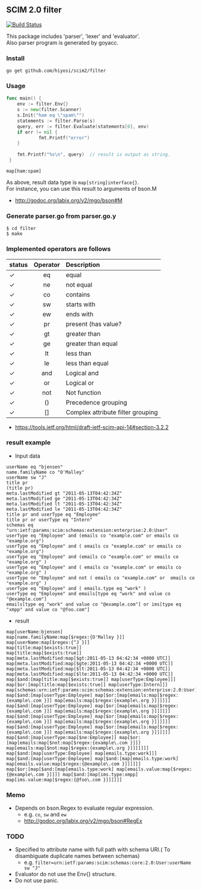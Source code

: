 ## SCIM 2.0 filter
[![Build Status](https://drone.io/github.com/hiyosi/filter/status.png)](https://drone.io/github.com/hiyosi/filter/latest)

This package includes 'parser', 'lexer' and 'evaluator'.   
Also parser program is generated by goyacc.

### Install

```
go get github.com/hiyosi/scim2/filter
```

### Usage

```.go
func main() {
	env := filter.Env{}
	s := new(filter.Scanner)
	s.Init("ham eq \"spam\"")
	statements := filter.Parse(s)
	query, err := filter.Evaluate(statements[0], env)
	if err != nil {
	        fmt.Printf("error")
	}
    
	fmt.Printf("%s\n", query)  // result is output as string.
 }
```
```
map[ham:spam]
```

As above, result data type is ``` map[string]interface{} ```.  
For instance, you can use this result to arguments of bson.M
- http://godoc.org/labix.org/v2/mgo/bson#M

### Generate parser.go from parser.go.y

```
$ cd filter
$ make
```

### Implemented operators are follows

| status | Operator | Description |
|:-------|:--------:|:------------|
| ✓    | eq       | equal       |
| ✓    | ne       | not equal   |
| ✓    | co       | contains    |
| ✓    | sw       | starts with |
| ✓    | ew       | ends with   |
| ✓    | pr       | present (has value? |
| ✓    | gt       | greater than |
| ✓    | ge       | greater than equal |
| ✓    | lt       | less than |
| ✓    | le       | less than equal |
| ✓    | and      | Logical and |
| ✓    | or       | Logical or  |
| ✓    | not      | Not function |
| ✓    | ()       | Precedence grouping |
| ✓    | []       | Complex  attribute filter grouping |

- https://tools.ietf.org/html/draft-ietf-scim-api-14#section-3.2.2

### result example 
- Input data
```
userName eq "bjensen"
name.familyName co "O'Malley"
userName sw "J"
title pr
(title pr)
meta.lastModified gt "2011-05-13T04:42:34Z"
meta.lastModified ge "2011-05-13T04:42:34Z"
meta.lastModified lt "2011-05-13T04:42:34Z"
meta.lastModified le "2011-05-13T04:42:34Z"
title pr and userType eq "Employee"
title pr or userType eq "Intern"
schemas eq "urn:ietf:params:scim:schemas:extension:enterprise:2.0:User"
userType eq "Employee" and (emails co "example.com" or emails co "example.org")
userType eq "Employee" and ( emails co "example.com" or emails co "example.org")
userType eq "Employee" and (emails co "example.com" or emails co "example.org" )
userType eq "Employee" and ( emails co "example.com" or emails co "example.org" )
userType ne "Employee" and not ( emails co "example.com" or  emails co "example.org" )
userType eq "Employee" and ( emails.type eq "work" )
userType eq "Employee" and emails[type eq "work" and value co "@example.com"]
emails[type eq "work" and value co "@example.com"] or ims[type eq "xmpp" and value co "@foo.com"]
```
- result
```
map[userName:bjensen]
map[name.familyName:map[$regex:{O'Malley }]]
map[userName:map[$regex:{^J }]]
map[title:map[$exists:true]]
map[title:map[$exists:true]]
map[meta.lastModified:map[$gt:2011-05-13 04:42:34 +0000 UTC]]
map[meta.lastModified:map[$gte:2011-05-13 04:42:34 +0000 UTC]]
map[meta.lastModified:map[$lt:2011-05-13 04:42:34 +0000 UTC]]
map[meta.lastModified:map[$lte:2011-05-13 04:42:34 +0000 UTC]]
map[$and:[map[title:map[$exists:true]] map[userType:Employee]]]
map[$or:[map[title:map[$exists:true]] map[userType:Intern]]]
map[schemas:urn:ietf:params:scim:schemas:extension:enterprise:2.0:User]
map[$and:[map[userType:Employee] map[$or:[map[emails:map[$regex:{example\.com }]] map[emails:map[$regex:{example\.org }]]]]]]
map[$and:[map[userType:Employee] map[$or:[map[emails:map[$regex:{example\.com }]] map[emails:map[$regex:{example\.org }]]]]]]
map[$and:[map[userType:Employee] map[$or:[map[emails:map[$regex:{example\.com }]] map[emails:map[$regex:{example\.org }]]]]]]
map[$and:[map[userType:Employee] map[$or:[map[emails:map[$regex:{example\.com }]] map[emails:map[$regex:{example\.org }]]]]]]
map[$and:[map[userType:map[$ne:Employee]] map[$or:[map[emails:map[$not:map[$regex:{example\.com }]]] map[emails:map[$not:map[$regex:{example\.org }]]]]]]]
map[$and:[map[userType:Employee] map[emails.type:work]]]
map[$and:[map[userType:Employee] map[$and:[map[emails.type:work] map[emails.value:map[$regex:{@example\.com }]]]]]]
map[$or:[map[$and:[map[emails.type:work] map[emails.value:map[$regex:{@example\.com }]]]] map[$and:[map[ims.type:xmpp] map[ims.value:map[$regex:{@foo\.com }]]]]]]
```

### Memo
- Depends on bson.Regex to evaluate regular expression.
  - e.g. ```co```, ```sw``` and ```ew```
  - http://godoc.org/labix.org/v2/mgo/bson#RegEx

### TODO
- Specified to attribute name with full path with schema URI.( To disambiguate duplicate names between schemas)
  - e.g. ``` filter=urn:ietf:params:scim:schemas:core:2.0:User:userName sw "J" ```
- Evaluator do not use the Env{} structure.
- Do not use panic.  
  

